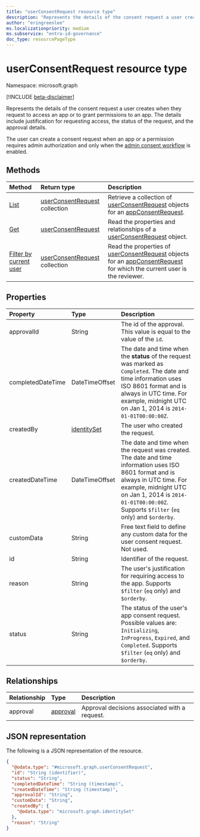 ```yaml
---
title: "userConsentRequest resource type"
description: "Represents the details of the consent request a user creates when they request to access an app or to grant permissions to an app. The details include justification for requesting access, the status of the request, and the approval details."
author: "eringreenlee"
ms.localizationpriority: medium
ms.subservice: "entra-id-governance"
doc_type: resourcePageType
---
```


# userConsentRequest resource type

Namespace: microsoft.graph

[!INCLUDE [beta-disclaimer](../../includes/beta-disclaimer.md)]

Represents the details of the consent request a user creates when they request to access an app or to grant permissions to an app. The details include justification for requesting access, the status of the request, and the approval details.

The user can create a consent request when an app or a permission requires admin authorization and only when the [admin consent workflow](adminconsentrequestpolicy.md) is enabled.

## Methods
|Method|Return type|Description|
|:---|:---|:---|
|[List](../api/appconsentrequest-list-userconsentrequests.md)|[userConsentRequest](../resources/userconsentrequest.md) collection|Retrieve a collection of [userConsentRequest](userconsentrequest.md) objects for an [appConsentRequest](appconsentrequest.md).|
|[Get](../api/userconsentrequest-get.md)|[userConsentRequest](../resources/userconsentrequest.md)|Read the properties and relationships of a [userConsentRequest](../resources/userconsentrequest.md) object.|
|[Filter by current user](../api/userconsentrequest-filterbycurrentuser.md)|[userConsentRequest](../resources/userconsentrequest.md) collection|Read the properties of [userConsentRequest](../resources/userconsentrequest.md) objects for an [appConsentRequest](appconsentrequest.md) for which the current user is the reviewer.|

## Properties
|Property|Type|Description|
|:---|:---|:---|
|approvalId|String|The id of the approval. This value is equal to the value of the `id`.|
|completedDateTime|DateTimeOffset|The date and time when the **status** of the request was marked as `Completed`. The date and time information uses ISO 8601 format and is always in UTC time. For example, midnight UTC on Jan 1, 2014 is `2014-01-01T00:00:00Z`.|
|createdBy|[identitySet](../resources/identityset.md)|The user who created the request.|
|createdDateTime|DateTimeOffset|The date and time when the request was created. The date and time information uses ISO 8601 format and is always in UTC time. For example, midnight UTC on Jan 1, 2014 is `2014-01-01T00:00:00Z`. Supports `$filter` (`eq` only) and `$orderby`.|
|customData|String|Free text field to define any custom data for the user consent request. Not used.|
|id|String|Identifier of the request. |
|reason|String|The user's justification for requiring access to the app. Supports `$filter` (`eq` only) and `$orderby`.  |
|status|String|The status of the user's app consent request. Possible values are: `Initializing`, `InProgress`, `Expired`, and `Completed`. Supports `$filter` (`eq` only) and `$orderby`. |

## Relationships
|Relationship|Type|Description|
|:---|:---|:---|
|approval|[approval](../resources/approval.md)|Approval decisions associated with a request.|

## JSON representation
The following is a JSON representation of the resource.
<!-- {
  "blockType": "resource",
  "keyProperty": "id",
  "@odata.type": "microsoft.graph.userConsentRequest",
  "openType": false
}
-->
``` json
{
  "@odata.type": "#microsoft.graph.userConsentRequest",
  "id": "String (identifier)",
  "status": "String",
  "completedDateTime": "String (timestamp)",
  "createdDateTime": "String (timestamp)",
  "approvalId": "String",
  "customData": "String",
  "createdBy": {
    "@odata.type": "microsoft.graph.identitySet"
  },
  "reason": "String"
}
```


